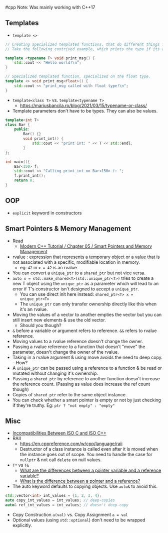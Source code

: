 #cpp
Note: Was mainly working with C++17
## Templates
- `template <>` 
```c++
// Creating specialized templated functions, that do different things for different types.
// Take the following contrived example, which prints the type if its a float type, but just prints hello world for all other types.

template <typename T> void print_msg() {
	std::cout << "Hello world!\n";
}

// Specialized templated function, specialized on the float type.
template <> void print_msg<float>() {
	std::cout << "print_msg called with float type!\n";
}
```
- `template<class T>` vs. `template<typename T>`
	- https://mariusbancila.ro/blog/2021/03/15/typename-or-class/
- Template parameters don't have to be types. They can also be values.
```c++
template<int T>
class Bar {
	public:
		Bar() {}
		void print_int() {
			std::cout << "print int: " << T << std::endl;
		}
};

int main(){
	Bar<150> f;
	std::cout << "Calling print_int on Bar<150> f: ";
	f.print_int();
	return 0;
}
```

## OOP
- `explicit` keyword in constructors

## Smart Pointers & Memory Management
- Read
	- [Modern C++ Tutorial / Chapter 05 / Smart Pointers and Memory Management](https://github.com/changkun/modern-cpp-tutorial/blob/master/book/en-us/05-pointers.md)
- rvalue : expression that represents a temporary object or a value that is not associated with a specific, modifiable location in memory.
	- eg: `42` in  `x = 42` is an rvalue
- You can convert a `unique_ptr` to a `shared_ptr` but not vice versa.
- `auto x = std::make_shared<T>(std::unique_ptr<T>)` tries to create a new T object using the `unique_ptr` as a parameter which will lead to an error if T's constructor isn't designed to accept a `unique_ptr`. 
	- You can use direct init here instead: `shared_ptr<T> x = unique_ptr<T>`
	- The `unique_ptr` can only transfer ownership directly like this when it's an rvalue.
- Moving the values of a vector to another empties the vector but you can still insert new elements & use the old vector.
	- Should you though?
- `&` before a variable or argument refers to reference. `&&` refers to rvalue reference.
- Moving values to a rvalue reference doesn't change the owner.
- Passing a rvalue reference to a function that doesn't "move" the parameter, doesn't change the owner of the rvalue.
- Taking in a rvalue argument & using move avoids the need to deep copy.
		- How?
- A `unique_ptr` can be passed using a reference to a function & be read or mutated without changing it's ownership.
- Passing a `shared_ptr` by reference to another function doesn't increase the reference count. (Passing as value does increase the ref count though)
- Copies of `shared_ptr` refer to the same object instance.
- You can check whether a smart pointer is empty or not by just checking if they're truthy. Eg: `ptr ? "not empty" : "empty"`

## Misc
- [Incompatibilities Between ISO C and ISO C++](http://david.tribble.com/text/cdiffs.htm#C99-vs-CPP98)
- RAII
	- https://en.cppreference.com/w/cpp/language/raii
	- Destructor of a class instance is called even after it is moved when the instance goes out of scope. You need to handle the case for `nullptr` & not call `delete` on null values.
- `T*` vs `T&`
	- [What are the differences between a pointer variable and a reference variable?](https://stackoverflow.com/questions/57483/what-are-the-differences-between-a-pointer-variable-and-a-reference-variable)
	- [What is the difference between a pointer and a reference?](https://www.cs.odu.edu/~zeil/cs333/f13/Public/faq/faq-htmlsu18.html)
- The auto keyword defaults to copying objects. Use `auto&` to avoid this.
```c++
std::vector<int> int_values = {1, 2, 3, 4};
auto copy_int_values = int_values; // deep-copies
auto& ref_int_values = int_values; // doesn't deep-copy
```

- Copy Construction `a(val)` vs. Copy Assignment `a = val`
- Optional values (using `std::optional`) don't need to be wrapped explicitly.

